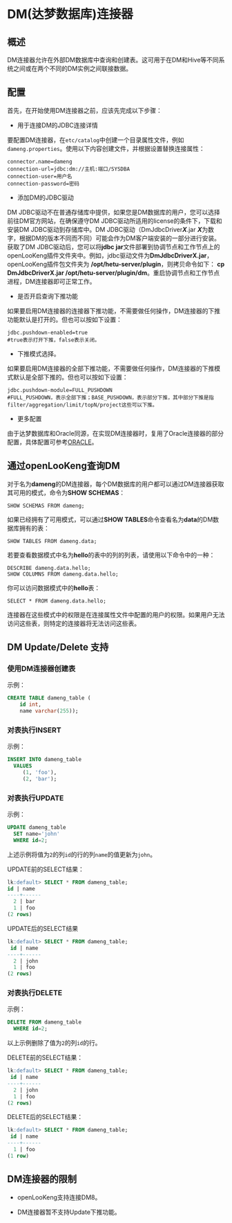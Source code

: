 # DM(达梦数据库)连接器

## 概述

DM连接器允许在外部DM数据库中查询和创建表。这可用于在DM和Hive等不同系统之间或在两个不同的DM实例之间联接数据。

## 配置

首先，在开始使用DM连接器之前，应该先完成以下步骤：

- 用于连接DM的JDBC连接详情

要配置DM连接器，在`etc/catalog`中创建一个目录属性文件，例如`dameng.properties`。使用以下内容创建文件，并根据设置替换连接属性：

```properties
connector.name=dameng
connection-url=jdbc:dm://主机:端口/SYSDBA
connection-user=用户名
connection-password=密码
```

- 添加DM的JDBC驱动

DM JDBC驱动不在普通存储库中提供，如果您是DM数据库的用户，您可以选择前往DM官方网站，在确保遵守DM JDBC驱动所适用的license的条件下，下载和安装DM JDBC驱动到存储库中。DM JDBC驱动（DmJdbcDriver***X***.jar ***X***为数字，根据DM的版本不同而不同）可能会作为DM客户端安装的一部分进行安装。获取了DM JDBC驱动后，您可以将**jdbc jar**文件部署到协调节点和工作节点上的openLooKeng插件文件夹中。例如，jdbc驱动文件为**DmJdbcDriverX.jar**，openLooKeng插件包文件夹为 **/opt/hetu-server/plugin**，则拷贝命令如下： **cp DmJdbcDriverX.jar /opt/hetu-server/plugin/dm**。重启协调节点和工作节点进程，DM连接器即可正常工作。

- 是否开启查询下推功能

如果要启用DM连接器的连接器下推功能，不需要做任何操作，DM连接器的下推功能默认是打开的。但也可以按如下设置：

``` properties
jdbc.pushdown-enabled=true
#true表示打开下推，false表示关闭。
```

- 下推模式选择。

如果要启用DM连接器的全部下推功能，不需要做任何操作，DM连接器的下推模式默认是全部下推的。但也可以按如下设置：

``` properties
jdbc.pushdown-module=FULL_PUSHDOWN
#FULL_PUSHDOWN，表示全部下推；BASE_PUSHDOWN，表示部分下推，其中部分下推是指filter/aggregation/limit/topN/project这些可以下推。
```

- 更多配置
  
由于达梦数据库和Oracle同源，在实现DM连接器时，复用了Oracle连接器的部分配置，具体配置可参考[ORACLE](./oracle.md)。

## 通过openLooKeng查询DM

对于名为**dameng**的DM连接器，每个DM数据库的用户都可以通过DM连接器获取其可用的模式，命令为**SHOW SCHEMAS**：

    SHOW SCHEMAS FROM dameng;

如果已经拥有了可用模式，可以通过**SHOW TABLES**命令查看名为**data**的DM数据库拥有的表：

    SHOW TABLES FROM dameng.data;

若要查看数据模式中名为**hello**的表中的列的列表，请使用以下命令中的一种：

    DESCRIBE dameng.data.hello;
    SHOW COLUMNS FROM dameng.data.hello;

你可以访问数据模式中的**hello**表：

    SELECT * FROM dameng.data.hello;

连接器在这些模式中的权限是在连接属性文件中配置的用户的权限。如果用户无法访问这些表，则特定的连接器将无法访问这些表。

## DM Update/Delete 支持

### 使用DM连接器创建表

示例：

```sql
CREATE TABLE dameng_table (
    id int,
    name varchar(255));
```

### 对表执行INSERT

示例：

```sql
INSERT INTO dameng_table
  VALUES
     (1, 'foo'),
     (2, 'bar');
```

### 对表执行UPDATE

示例：

```sql
UPDATE dameng_table
  SET name='john'
  WHERE id=2;
```

上述示例将值为`2`的列`id`的行的列`name`的值更新为`john`。

UPDATE前的SELECT结果：

```sql
lk:default> SELECT * FROM dameng_table;
id | name
----+------
  2 | bar
  1 | foo
(2 rows)
```

UPDATE后的SELECT结果

```sql
lk:default> SELECT * FROM dameng_table;
 id | name
----+------
  2 | john
  1 | foo
(2 rows)
```

### 对表执行DELETE

示例：

```sql
DELETE FROM dameng_table
  WHERE id=2;
```

以上示例删除了值为`2`的列`id`的行。

DELETE前的SELECT结果：

```sql
lk:default> SELECT * FROM dameng_table;
 id | name
----+------
  2 | john
  1 | foo
(2 rows)
```

DELETE后的SELECT结果：

```sql
lk:default> SELECT * FROM dameng_table;
 id | name
----+------
  1 | foo
(1 row)
```

## DM连接器的限制

- openLooKeng支持连接DM8。

- DM连接器暂不支持Update下推功能。